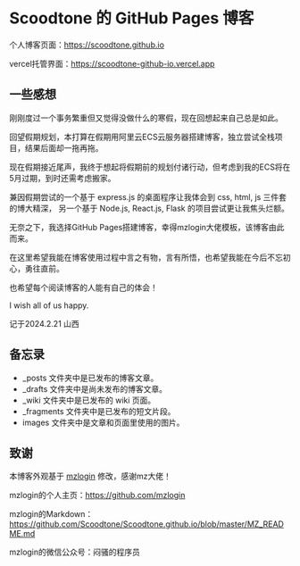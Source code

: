 # Scoodtone 的 GitHub Pages 博客

个人博客页面：https://scoodtone.github.io

vercel托管界面：https://scoodtone-github-io.vercel.app

## 一些感想

刚刚度过一个事务繁重但又觉得没做什么的寒假，现在回想起来自己总是如此。

回望假期规划，本打算在假期用阿里云ECS云服务器搭建博客，独立尝试全栈项目，结果后面却一拖再拖。

现在假期接近尾声，我终于想起将假期前的规划付诸行动，但考虑到我的ECS将在5月过期，到时还需考虑搬家。

兼因假期尝试的一个基于 express.js 的桌面程序让我体会到 css, html, js 三件套的博大精深， 另一个基于 Node.js, React.js, Flask 的项目尝试更让我焦头烂额。

无奈之下，我选择GitHub Pages搭建博客，幸得mzlogin大佬模板，该博客由此而来。

在这里希望我能在博客使用过程中言之有物，言有所悟，也希望我能在今后不忘初心，勇往直前。

也希望每个阅读博客的人能有自己的体会！

I wish all of us happy.

记于2024.2.21 山西

## 备忘录

   * \_posts 文件夹中是已发布的博客文章。
   * \_drafts 文件夹中是尚未发布的博客文章。
   * \_wiki 文件夹中是已发布的 wiki 页面。
   * \_fragments 文件夹中是已发布的短文片段。
   * images 文件夹中是文章和页面里使用的图片。

## 致谢

本博客外观基于 [mzlogin](https://github.com/mzlogin/mzlogin.github.io) 修改，感谢mz大佬！

mzlogin的个人主页：https://github.com/mzlogin

mzlogin的Markdown：https://github.com/Scoodtone/Scoodtone.github.io/blob/master/MZ_README.md

mzlogin的微信公众号：闷骚的程序员
